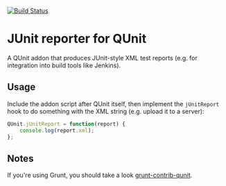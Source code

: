 [![Build Status](https://travis-ci.org/jquery/qunit-reporter-junit.png)](https://travis-ci.org/jquery/qunit-reporter-junit)

# JUnit reporter for QUnit

A QUnit addon that produces JUnit-style XML test reports (e.g. for integration into build tools like Jenkins).

## Usage

Include the addon script after QUnit itself, then implement the `jUnitReport` hook to do something with the XML string (e.g. upload it to a server):

```js
QUnit.jUnitReport = function(report) {
	console.log(report.xml);
};
```

## Notes

If you're using Grunt, you should take a look [grunt-contrib-qunit](https://github.com/gruntjs/grunt-contrib-qunit).
